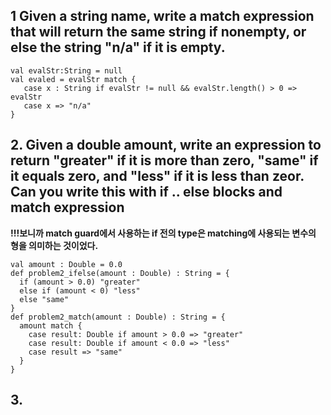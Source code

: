 ## 1 Given a string name, write a match expression that will return the same string if nonempty, or else the string "n/a" if it is empty.
~~~~~~
val evalStr:String = null
val evaled = evalStr match {
   case x : String if evalStr != null && evalStr.length() > 0 => evalStr
   case x => "n/a"
}
~~~~~~

## 2. Given a double amount, write an expression to return "greater" if it is more than zero, "same" if it equals zero, and "less" if it is less than zeor. Can you write this with if .. else blocks and match expression
**!!!보니까 match guard에서 사용하는 if 전의 type은 matching에 사용되는 변수의 형을 의미하는 것이었다.**
~~~~~~
val amount : Double = 0.0
def problem2_ifelse(amount : Double) : String = {
  if (amount > 0.0) "greater"
  else if (amount < 0) "less"
  else "same"
}
def problem2_match(amount : Double) : String = {
  amount match {
    case result: Double if amount > 0.0 => "greater"
    case result: Double if amount < 0.0 => "less"
    case result => "same"
  }
}
~~~~~~
## 3. 
~~~~~
~~~~~